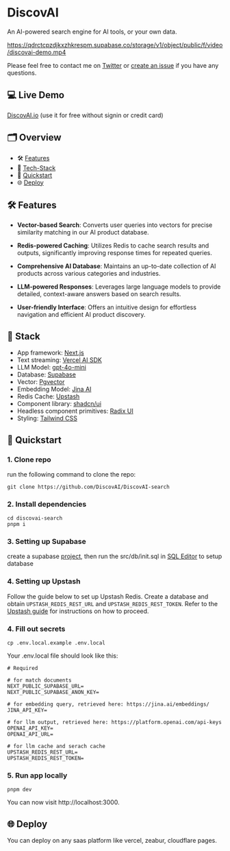 # DiscovAI

An AI-powered search engine for AI tools, or your own data.

https://qdrctcpzdjkxzhkrespm.supabase.co/storage/v1/object/public/f/video/discovai-demo.mp4

Please feel free to contact me on [Twitter](https://x.com/ruiyanghim) or [create an issue](https://github.com/DiscovAI/DiscovAI-search/issues/new) if you have any questions.

## 💻 Live Demo

[DiscovAI.io](https://discovai.io/) (use it for free without signin or credit card)

## 🗂️ Overview

- 🛠 [Features](#-features)
- 🧱 [Tech-Stack](#-stack)
- 🚀 [Quickstart](#-quickstart)
- 🌐 [Deploy](#-deploy)

## 🛠 Features

- **Vector-based Search**: Converts user queries into vectors for precise similarity matching in our AI product database.

- **Redis-powered Caching**: Utilizes Redis to cache search results and outputs, significantly improving response times for repeated queries.

- **Comprehensive AI Database**: Maintains an up-to-date collection of AI products across various categories and industries.

- **LLM-powered Responses**: Leverages large language models to provide detailed, context-aware answers based on search results.

- **User-friendly Interface**: Offers an intuitive design for effortless navigation and efficient AI product discovery.

## 🧱 Stack

- App framework: [Next.js](https://nextjs.org/)
- Text streaming: [Vercel AI SDK](https://sdk.vercel.ai/docs)
- LLM Model: [gpt-4o-mini](https://openai.com/)
- Database: [Supabase](https://supabase.com/)
- Vector: [Pgvector](https://github.com/pgvector/pgvector)
- Embedding Model: [Jina AI](https://jina.ai/embeddings)
- Redis Cache: [Upstash](https://upstash.com/)
- Component library: [shadcn/ui](https://ui.shadcn.com/)
- Headless component primitives: [Radix UI](https://www.radix-ui.com/)
- Styling: [Tailwind CSS](https://tailwindcss.com/)

## 🚀 Quickstart

### 1. Clone repo

run the following command to clone the repo:

```
git clone https://github.com/DiscovAI/DiscovAI-search
```

### 2. Install dependencies

```
cd discovai-search
pnpm i
```

### 3. Setting up Supabase

create a supabase [project](https://supabase.com/dashboard/projects), then run the src/db/init.sql in [SQL Editor](https://supabase.com/docs/guides/database/overview) to setup database

### 4. Setting up Upstash

Follow the guide below to set up Upstash Redis. Create a database and obtain `UPSTASH_REDIS_REST_URL` and `UPSTASH_REDIS_REST_TOKEN`. Refer to the [Upstash guide](https://upstash.com/blog/rag-chatbot-upstash#setting-up-upstash-redis) for instructions on how to proceed.

### 4. Fill out secrets

```
cp .env.local.example .env.local
```

Your .env.local file should look like this:

```
# Required

# for match documents
NEXT_PUBLIC_SUPABASE_URL=
NEXT_PUBLIC_SUPABASE_ANON_KEY=

# for embedding query, retrieved here: https://jina.ai/embeddings/
JINA_API_KEY=

# for llm output, retrieved here: https://platform.openai.com/api-keys
OPENAI_API_KEY=
OPENAI_API_URL=

# for llm cache and serach cache
UPSTASH_REDIS_REST_URL=
UPSTASH_REDIS_REST_TOKEN=
```

### 5. Run app locally

```
pnpm dev
```

You can now visit http://localhost:3000.

## 🌐 Deploy

You can deploy on any saas platform like vercel, zeabur, cloudflare pages.
